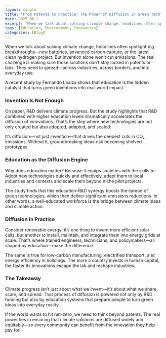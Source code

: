 ```yaml
---
layout: single
title: "From Patents to Practice: The Power of Diffusion in Green Tech"
date: 2025-08-2
excerpt: "When we talk about solving climate change, headlines often spotlight big breakthroughs—new batteries, advanced carbon capture, or the latest clean hydrogen project. But invention alone won’t cut emissions. What else is needed?"
tags: [Education, Environment, Innovation]
categories: [Blog]
---
```



When we talk about solving climate change, headlines often spotlight big breakthroughs—new batteries, advanced carbon capture, or the latest clean hydrogen project. But invention alone won’t cut emissions. The real challenge is making sure those solutions don’t stay locked in patents or labs. They need to spread—across industries, across borders, and into everyday use.

A recent study by Fernando Loaiza shows that education is the hidden catalyst that turns green inventions into real-world impact.

### Invention Is Not Enough

On paper, R&D delivers climate progress. But the study highlights that R&D combined with higher education levels dramatically accelerates the diffusion of innovations. That’s the step where new technologies are not only created but also adopted, adapted, and scaled.

It’s diffusion—not just invention—that drives the deepest cuts in CO₂ emissions. Without it, groundbreaking ideas risk becoming shelved prototypes.

### Education as the Diffusion Engine

Why does education matter? Because it equips societies with the skills to: Adopt new technologies quickly and effectively, adapt them to local industries and contexts and scale them beyond niche pilot projects.

The study finds that this education–R&D synergy boosts the spread of green technologies, which then deliver significant emissions reductions. In other words, a well-educated workforce is the bridge between climate ideas and climate action.

### Diffusion in Practice

Consider renewable energy: it’s one thing to invent more efficient solar cells, but another to install, maintain, and integrate them into energy grids at scale. That’s where trained engineers, technicians, and policymakers—all shaped by education—make the difference.

The same is true for low-carbon manufacturing, electrified transport, and energy efficiency in buildings. The more a country invests in human capital, the faster its innovations escape the lab and reshape industries.

### The Takeaway

Climate progress isn’t just about what we invent—it’s about what we share, scale, and spread. That process of diffusion is powered not only by R&D funding but also by education systems that prepare people to turn green ideas into everyday reality.

If the world wants to hit net-zero, we need to think beyond patents. The real power lies in ensuring that climate solutions are diffused widely and equitably—so every community can benefit from the innovation they help pay for.
